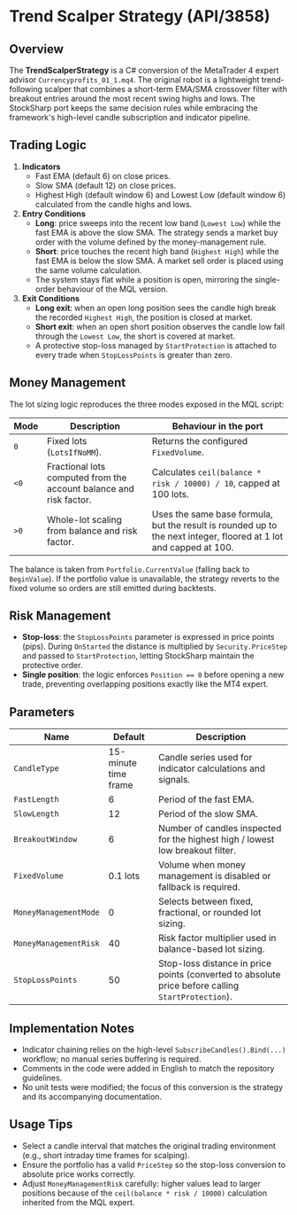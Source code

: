# Trend Scalper Strategy (API/3858)

## Overview
The **TrendScalperStrategy** is a C# conversion of the MetaTrader 4 expert advisor `Currencyprofits_01_1.mq4`. The original robot is a lightweight trend-following scalper that combines a short-term EMA/SMA crossover filter with breakout entries around the most recent swing highs and lows. The StockSharp port keeps the same decision rules while embracing the framework's high-level candle subscription and indicator pipeline.

## Trading Logic
1. **Indicators**
   - Fast EMA (default 6) on close prices.
   - Slow SMA (default 12) on close prices.
   - Highest High (default window 6) and Lowest Low (default window 6) calculated from the candle highs and lows.
2. **Entry Conditions**
   - **Long**: price sweeps into the recent low band (`Lowest Low`) while the fast EMA is above the slow SMA. The strategy sends a market buy order with the volume defined by the money-management rule.
   - **Short**: price touches the recent high band (`Highest High`) while the fast EMA is below the slow SMA. A market sell order is placed using the same volume calculation.
   - The system stays flat while a position is open, mirroring the single-order behaviour of the MQL version.
3. **Exit Conditions**
   - **Long exit**: when an open long position sees the candle high break the recorded `Highest High`, the position is closed at market.
   - **Short exit**: when an open short position observes the candle low fall through the `Lowest Low`, the short is covered at market.
   - A protective stop-loss managed by `StartProtection` is attached to every trade when `StopLossPoints` is greater than zero.

## Money Management
The lot sizing logic reproduces the three modes exposed in the MQL script:

| Mode | Description | Behaviour in the port |
|------|-------------|-----------------------|
| `0`  | Fixed lots (`LotsIfNoMM`). | Returns the configured `FixedVolume`. |
| `<0` | Fractional lots computed from the account balance and risk factor. | Calculates `ceil(balance * risk / 10000) / 10`, capped at 100 lots. |
| `>0` | Whole-lot scaling from balance and risk factor. | Uses the same base formula, but the result is rounded up to the next integer, floored at 1 lot and capped at 100. |

The balance is taken from `Portfolio.CurrentValue` (falling back to `BeginValue`). If the portfolio value is unavailable, the strategy reverts to the fixed volume so orders are still emitted during backtests.

## Risk Management
- **Stop-loss**: the `StopLossPoints` parameter is expressed in price points (pips). During `OnStarted` the distance is multiplied by `Security.PriceStep` and passed to `StartProtection`, letting StockSharp maintain the protective order.
- **Single position**: the logic enforces `Position == 0` before opening a new trade, preventing overlapping positions exactly like the MT4 expert.

## Parameters
| Name | Default | Description |
|------|---------|-------------|
| `CandleType` | 15-minute time frame | Candle series used for indicator calculations and signals. |
| `FastLength` | 6 | Period of the fast EMA. |
| `SlowLength` | 12 | Period of the slow SMA. |
| `BreakoutWindow` | 6 | Number of candles inspected for the highest high / lowest low breakout filter. |
| `FixedVolume` | 0.1 lots | Volume when money management is disabled or fallback is required. |
| `MoneyManagementMode` | 0 | Selects between fixed, fractional, or rounded lot sizing. |
| `MoneyManagementRisk` | 40 | Risk factor multiplier used in balance-based lot sizing. |
| `StopLossPoints` | 50 | Stop-loss distance in price points (converted to absolute price before calling `StartProtection`). |

## Implementation Notes
- Indicator chaining relies on the high-level `SubscribeCandles().Bind(...)` workflow; no manual series buffering is required.
- Comments in the code were added in English to match the repository guidelines.
- No unit tests were modified; the focus of this conversion is the strategy and its accompanying documentation.

## Usage Tips
- Select a candle interval that matches the original trading environment (e.g., short intraday time frames for scalping).
- Ensure the portfolio has a valid `PriceStep` so the stop-loss conversion to absolute price works correctly.
- Adjust `MoneyManagementRisk` carefully: higher values lead to larger positions because of the `ceil(balance * risk / 10000)` calculation inherited from the MQL expert.
